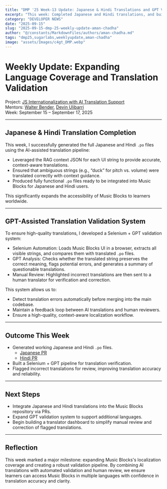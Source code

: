 ```yaml
---
title: "DMP '25 Week-13 Update: Japanese & Hindi Translations and GPT Validation System"
excerpt: "This week: Completed Japanese and Hindi translations, and built a GPT-assisted Selenium system to validate translations for review."
category: "DEVELOPER NEWS"
date: "2025-09-15"
slug: "2025-09-15-dmp-25-weekly-update-aman-chadha"
author: "@/constants/MarkdownFiles/authors/aman-chadha.md"
tags: "dmp25,sugarlabs,weeklyupdate,aman-chadha"
image: "assets/Images/c4gt_DMP.webp"
---
```


# Weekly Update: Expanding Language Coverage and Translation Validation

Project: [JS Internationalization with AI Translation Support](https://github.com/sugarlabs/musicblocks/pull/4731)  
Mentors: [Walter Bender](https://github.com/walterbender), [Devin Ulibarri](https://github.com/devinulibarri)  
Week: September 15 – September 17, 2025  

---

## Japanese & Hindi Translation Completion

This week, I successfully generated the full Japanese and Hindi `.po` files using the AI-assisted translation pipeline:  
- Leveraged the RAG context JSON for each UI string to provide accurate, context-aware translations.  
- Ensured that ambiguous strings (e.g., “duck” for pitch vs. volume) were translated correctly with context guidance.  
- Produced fully functional `.po` files ready to be integrated into Music Blocks for Japanese and Hindi users.  

This significantly expands the accessibility of Music Blocks to learners worldwide.

---

## GPT-Assisted Translation Validation System

To ensure high-quality translations, I developed a Selenium + GPT validation system:  
- Selenium Automation: Loads Music Blocks UI in a browser, extracts all visible strings, and compares them with translated `.po` files.  
- GPT Analysis: Checks whether the translated string preserves the correct meaning, flags potential errors, and generates a summary of questionable translations.  
- Manual Review: Highlighted incorrect translations are then sent to a human translator for verification and correction.  

This system allows us to:  
- Detect translation errors automatically before merging into the main codebase.  
- Maintain a feedback loop between AI translations and human reviewers.  
- Ensure a high-quality, context-aware localization workflow.  

---

## Outcome This Week

- Generated working Japanese and Hindi `.po` files.  
  - [Japanese PR](https://github.com/sugarlabs/musicblocks/pull/4774#issuecomment-3410709064)  
  - [Hindi PR](https://github.com/sugarlabs/musicblocks/pull/4772)  
- Built a Selenium + GPT pipeline for translation verification.  
- Flagged incorrect translations for review, improving translation accuracy and reliability.  

---

## Next Steps

- Integrate Japanese and Hindi translations into the Music Blocks repository via PRs.  
- Expand GPT validation system to support additional languages.  
- Begin building a translator dashboard to simplify manual review and correction of flagged translations.  

---

## Reflection

This week marked a major milestone: expanding Music Blocks's localization coverage and creating a robust validation pipeline. By combining AI translations with automated validation and human review, we ensure learners can access Music Blocks in multiple languages with confidence in translation accuracy and clarity.

